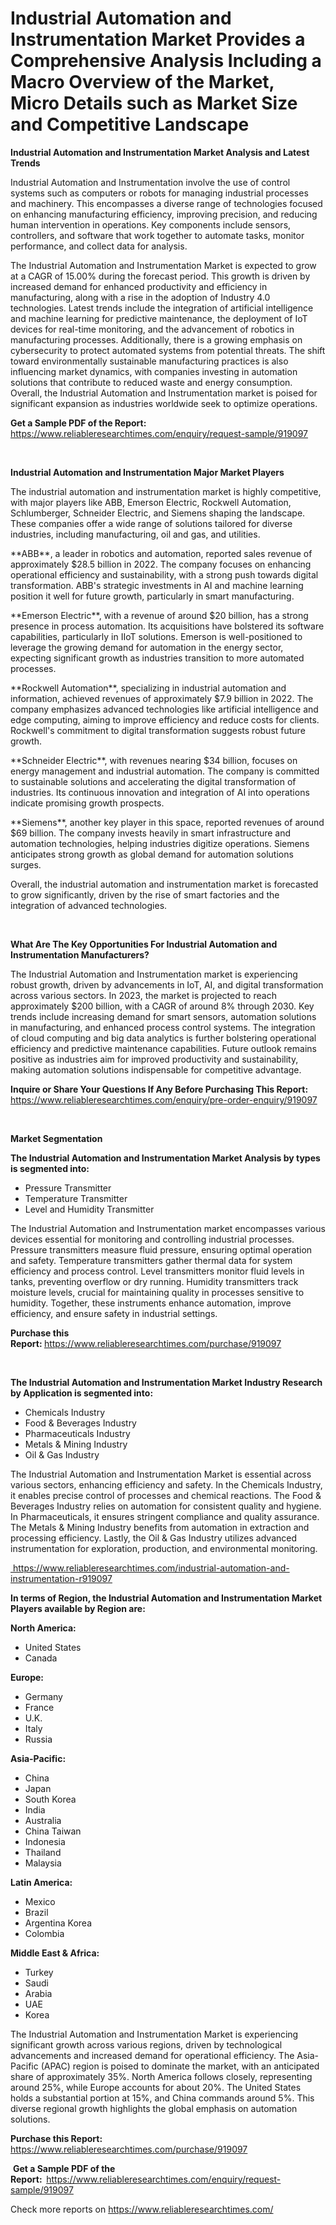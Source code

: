<p><h1>Industrial Automation and Instrumentation Market Provides a Comprehensive Analysis Including a Macro Overview of the Market, Micro Details such as Market Size and Competitive Landscape</h1></p><p><strong>Industrial Automation and Instrumentation Market Analysis and Latest Trends</strong></p>
<p><p>Industrial Automation and Instrumentation involve the use of control systems such as computers or robots for managing industrial processes and machinery. This encompasses a diverse range of technologies focused on enhancing manufacturing efficiency, improving precision, and reducing human intervention in operations. Key components include sensors, controllers, and software that work together to automate tasks, monitor performance, and collect data for analysis.</p><p>The Industrial Automation and Instrumentation Market is expected to grow at a CAGR of 15.00% during the forecast period. This growth is driven by increased demand for enhanced productivity and efficiency in manufacturing, along with a rise in the adoption of Industry 4.0 technologies. Latest trends include the integration of artificial intelligence and machine learning for predictive maintenance, the deployment of IoT devices for real-time monitoring, and the advancement of robotics in manufacturing processes. Additionally, there is a growing emphasis on cybersecurity to protect automated systems from potential threats. The shift toward environmentally sustainable manufacturing practices is also influencing market dynamics, with companies investing in automation solutions that contribute to reduced waste and energy consumption. Overall, the Industrial Automation and Instrumentation market is poised for significant expansion as industries worldwide seek to optimize operations.</p></p>
<p><strong>Get a Sample PDF of the Report:&nbsp;</strong> <a href="https://www.reliableresearchtimes.com/enquiry/request-sample/919097?utm_campaign=2740&utm_medium=2&utm_source=Github&utm_content=ia&utm_term=08042025&utm_id=industrial-automation-and-instrumentation">https://www.reliableresearchtimes.com/enquiry/request-sample/919097</a></p>
<p>&nbsp;</p>
<p><strong>Industrial Automation and Instrumentation Major Market Players</strong></p>
<p><p>The industrial automation and instrumentation market is highly competitive, with major players like ABB, Emerson Electric, Rockwell Automation, Schlumberger, Schneider Electric, and Siemens shaping the landscape. These companies offer a wide range of solutions tailored for diverse industries, including manufacturing, oil and gas, and utilities.</p><p>**ABB**, a leader in robotics and automation, reported sales revenue of approximately $28.5 billion in 2022. The company focuses on enhancing operational efficiency and sustainability, with a strong push towards digital transformation. ABB's strategic investments in AI and machine learning position it well for future growth, particularly in smart manufacturing.</p><p>**Emerson Electric**, with a revenue of around $20 billion, has a strong presence in process automation. Its acquisitions have bolstered its software capabilities, particularly in IIoT solutions. Emerson is well-positioned to leverage the growing demand for automation in the energy sector, expecting significant growth as industries transition to more automated processes.</p><p>**Rockwell Automation**, specializing in industrial automation and information, achieved revenues of approximately $7.9 billion in 2022. The company emphasizes advanced technologies like artificial intelligence and edge computing, aiming to improve efficiency and reduce costs for clients. Rockwell's commitment to digital transformation suggests robust future growth.</p><p>**Schneider Electric**, with revenues nearing $34 billion, focuses on energy management and industrial automation. The company is committed to sustainable solutions and accelerating the digital transformation of industries. Its continuous innovation and integration of AI into operations indicate promising growth prospects.</p><p>**Siemens**, another key player in this space, reported revenues of around $69 billion. The company invests heavily in smart infrastructure and automation technologies, helping industries digitize operations. Siemens anticipates strong growth as global demand for automation solutions surges.</p><p>Overall, the industrial automation and instrumentation market is forecasted to grow significantly, driven by the rise of smart factories and the integration of advanced technologies.</p></p>
<p>&nbsp;</p>
<p><strong>What Are The Key Opportunities For Industrial Automation and Instrumentation Manufacturers?</strong></p>
<p><p>The Industrial Automation and Instrumentation market is experiencing robust growth, driven by advancements in IoT, AI, and digital transformation across various sectors. In 2023, the market is projected to reach approximately $200 billion, with a CAGR of around 8% through 2030. Key trends include increasing demand for smart sensors, automation solutions in manufacturing, and enhanced process control systems. The integration of cloud computing and big data analytics is further bolstering operational efficiency and predictive maintenance capabilities. Future outlook remains positive as industries aim for improved productivity and sustainability, making automation solutions indispensable for competitive advantage.</p></p>
<p><strong>Inquire or Share Your Questions If Any Before Purchasing This Report:</strong> <a href="https://www.reliableresearchtimes.com/enquiry/pre-order-enquiry/919097?utm_campaign=2740&utm_medium=2&utm_source=Github&utm_content=ia&utm_term=08042025&utm_id=industrial-automation-and-instrumentation">https://www.reliableresearchtimes.com/enquiry/pre-order-enquiry/919097</a></p>
<p>&nbsp;</p>
<p><strong>Market Segmentation</strong></p>
<p><strong>The Industrial Automation and Instrumentation Market Analysis by types is segmented into:</strong></p>
<p><ul><li>Pressure Transmitter</li><li>Temperature Transmitter</li><li>Level and Humidity Transmitter</li></ul></p>
<p><p>The Industrial Automation and Instrumentation market encompasses various devices essential for monitoring and controlling industrial processes. Pressure transmitters measure fluid pressure, ensuring optimal operation and safety. Temperature transmitters gather thermal data for system efficiency and process control. Level transmitters monitor fluid levels in tanks, preventing overflow or dry running. Humidity transmitters track moisture levels, crucial for maintaining quality in processes sensitive to humidity. Together, these instruments enhance automation, improve efficiency, and ensure safety in industrial settings.</p></p>
<p><strong>Purchase this Report:&nbsp;</strong><a href="https://www.reliableresearchtimes.com/purchase/919097?utm_campaign=2740&utm_medium=2&utm_source=Github&utm_content=ia&utm_term=08042025&utm_id=industrial-automation-and-instrumentation">https://www.reliableresearchtimes.com/purchase/919097</a></p>
<p>&nbsp;</p>
<p><strong>The Industrial Automation and Instrumentation Market Industry Research by Application is segmented into:</strong></p>
<p><ul><li>Chemicals Industry</li><li>Food & Beverages Industry</li><li>Pharmaceuticals Industry</li><li>Metals & Mining Industry</li><li>Oil & Gas Industry</li></ul></p>
<p><p>The Industrial Automation and Instrumentation Market is essential across various sectors, enhancing efficiency and safety. In the Chemicals Industry, it enables precise control of processes and chemical reactions. The Food & Beverages Industry relies on automation for consistent quality and hygiene. In Pharmaceuticals, it ensures stringent compliance and quality assurance. The Metals & Mining Industry benefits from automation in extraction and processing efficiency. Lastly, the Oil & Gas Industry utilizes advanced instrumentation for exploration, production, and environmental monitoring.</p></p>
<p><a href="https://www.reliableresearchtimes.com/industrial-automation-and-instrumentation-r919097?utm_campaign=2740&utm_medium=2&utm_source=Github&utm_content=ia&utm_term=08042025&utm_id=industrial-automation-and-instrumentation">&nbsp;https://www.reliableresearchtimes.com/industrial-automation-and-instrumentation-r919097</a></p>
<p><strong>In terms of Region, the Industrial Automation and Instrumentation Market Players available by Region are:</strong></p>
<p>
    <p> <strong> North America: </strong>
        <ul>
            <li>United States</li>
            <li>Canada</li>
        </ul>
        </p> 
    <p> <strong> Europe: </strong>
        <ul>
            <li>Germany</li>
            <li>France</li>
            <li>U.K.</li>
            <li>Italy</li>
            <li>Russia</li>
        </ul>
        </p> 
    <p> <strong> Asia-Pacific: </strong>
        <ul>
            <li>China</li>
            <li>Japan</li>
            <li>South Korea</li>
            <li>India</li>
            <li>Australia</li>
            <li>China Taiwan</li>
            <li>Indonesia</li>
            <li>Thailand</li>
            <li>Malaysia</li>
        </ul>
        </p> 
    <p> <strong> Latin America: </strong>
        <ul>
            <li>Mexico</li>
            <li>Brazil</li>
            <li>Argentina Korea</li>
            <li>Colombia</li>
        </ul>
        </p> 
    <p> <strong> Middle East & Africa: </strong>
        <ul>
            <li>Turkey</li>
            <li>Saudi</li>
            <li>Arabia</li>
            <li>UAE</li>
            <li>Korea</li>
        </ul>
    </p>
    </p>
<p><p>The Industrial Automation and Instrumentation Market is experiencing significant growth across various regions, driven by technological advancements and increased demand for operational efficiency. The Asia-Pacific (APAC) region is poised to dominate the market, with an anticipated share of approximately 35%. North America follows closely, representing around 25%, while Europe accounts for about 20%. The United States holds a substantial portion at 15%, and China commands around 5%. This diverse regional growth highlights the global emphasis on automation solutions.</p></p>
<p><strong>Purchase this Report: </strong><a href="https://www.reliableresearchtimes.com/purchase/919097?utm_campaign=2740&utm_medium=2&utm_source=Github&utm_content=ia&utm_term=08042025&utm_id=industrial-automation-and-instrumentation">https://www.reliableresearchtimes.com/purchase/919097</a></p>
<p>&nbsp;<strong>Get a Sample PDF of the Report:&nbsp;&nbsp;</strong><a href="https://www.reliableresearchtimes.com/enquiry/request-sample/919097?utm_campaign=2740&utm_medium=2&utm_source=Github&utm_content=ia&utm_term=08042025&utm_id=industrial-automation-and-instrumentation">https://www.reliableresearchtimes.com/enquiry/request-sample/919097</a></p>
<p><strong></strong></p>
<p>Check more reports on <a href="https://www.reliableresearchtimes.com/?utm_campaign=2740&utm_medium=2&utm_source=Github&utm_content=ia&utm_term=08042025&utm_id=industrial-automation-and-instrumentation">https://www.reliableresearchtimes.com/</a></p>